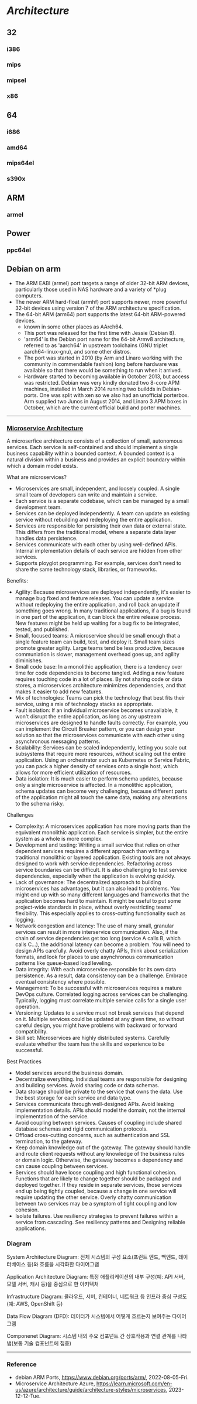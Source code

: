 # _Architecture_

## 32

### i386

### mips

### mipsel

### x86

## 64

### i686

### amd64

### mips64el

### s390x

## ARM

### armel

## Power

### ppc64el

## Debian on arm

- The ARM EABI (armel) port targets a range of older 32-bit ARM devices, particularly those used in NAS hardware and a variety of *plug computers.
- The newer ARM hard-float (armhf) port supports newer, more powerful 32-bit devices using version 7 of the ARM architecture specification.
- The 64-bit ARM (arm64) port supports the latest 64-bit ARM-powered devices.
  - known in some other places as AArch64.
  - This port was released for the first time with Jessie (Debian 8).
  - 'arm64' is the Debian port name for the 64-bit Armv8 architecture, referred to as 'aarch64' in upstream toolchains (GNU triplet aarch64-linux-gnu), and some other distros.
  - The port was started in 2010 (by Arm and Linaro working with the community in commendable fashion) long before hardware was available so that there would be something to run when it arrived.
  - Hardware started to becoming available in October 2013, but access was restricted. Debian was very kindly donated two 8-core APM machines, installed in March 2014 running two buildds in Debian-ports. One was split with xen so we also had an unofficial porterbox. Arm supplied two Junos in August 2014, and Linaro 3 APM boxes in October, which are the current official build and porter machines.

---

### [Microservice Architecture](https://learn.microsoft.com/en-us/azure/architecture/guide/architecture-styles/microservices)

A microserfice architecture consists of a collection of small, autonomous services. Each service is self-contained and should implement a single business capability within a bounded context. A bounded context is a natural division within a business and provides an explicit boundary within which a domain model exists.

What are microservices?
* Microservices are small, independent, and loosely coupled. A single small team of developers can write and maintain a service.
* Each service is a separate codebase, which can be managed by a small development team.
* Services can be deployed independently. A team can update an existing service without rebuilding and redeploying the entire application.
* Services are responsible for persisting their own data or external state. This differs from the traditional model, where a separate data layer handles data persistence.
* Services communicate with each other by using well-defined APIs. Internal implementation details of each service are hidden from other services.
* Supports ployglot programming. For example, services don't need to share the same technology stack, libraries, or frameworks.

Benefits:
* Agility: Because microservices are deployed independently, it's easier to manage bug fixed and feature releases. You can update a service without redeploying the entire application, and roll back an update if something goes wrong. In many traditional applications, if a bug is found in one part of the application, it can block the entire release process. New features might be held up waiting for a bug fix to be integrated, tested, and published.
* Small, focused teams: A microservice should be small enough that a single feature team can build, test, and deploy it. Small team sizes promote greater agility. Large teams tend be less productive, because communiation is slower, management overhead goes up, and agility diminishes.
* Small code base: In a monolithic application, there is a tendency over time for code dependencies to become tangled. Adding a new feature requires touching code in a lot of places. By not sharing code or data stores, a microservices architecture minimizes dependencies, and that makes it easier to add new features.
* Mix of technologies: Teams can pick the technology that best fits their service, using a mix of technology stacks as appropriate.
* Fault isolation: If an individual microservice becomes unavailable, it won't disrupt the entire application, as long as any upstream microservices are designed to handle faults correctly. For example, you can implement the Circuit Breaker pattern, or you can design your solution so that the microservices communicate with each other using asynchronous messaging patterns.
* Scalability: Services can be scaled independently, letting you scale out subsystems that require more resources, without scaling out the entire application. Using an orchestrator such as Kubernetes or Service Fabric, you can pack a higher density of services onto a single host, which allows for more efficient utilization of resources.
* Data isolation: It is much easier to perform schema updates, because only a single microservice is affected. In a monolithic application, schema updates can become very challenging, because different parts of the application might all touch the same data, making any alterations to the schema risky.

Challenges
* Complexity: A microservices application has more moving parts than the equivalent monolithic application. Each service is simpler, but the entire system as a whole is more complex.
* Development and testing: Writing a small service that relies on other dependent services requires a different approach than writing a traditional monolithic or layered application. Existing tools are not always designed to work with service dependencies. Refactoring across service boundaries can be difficult. It is also challenging to test service dependencies, especially when the application is evolving quickly.
* Lack of governance: The decentralized approach to building microservices has advantages, but it can also lead to problems. You might end up with so many different languages and frameworks that the application becomes hard to maintain. It might be useful to put some project-wide standards in place, without overly restricting teams' flexibility. This especially applies to cross-cutting functionality such as logging.
* Network congestion and latency: The use of many small, granular services can result in more interservice communication. Also, if the chain of service dependencies get too long (service A calls B, which calls C...), the additional latency can become a problem. You will need to design APIs carefully. Avoid overly chatty APIs, think about serialization formats, and look for places to use asynchronous communication patterns like queue-based load leveling.
* Data integrity: With each microservice responsible for its own data persistence. As a result, data consistency can be a challenge. Embrace eventual consistency where possible.
* Management: To be successful with microservices requires a mature DevOps culture. Correlated logging across services can be challenging. Typically, logging must correlate multiple service calls for a single user operation.
* Versioning: Updates to a service must not break services that depend on it. Multiple services could be updated at any given time, so without careful design, you might have problems with backward or forward compatibility.
* Skill set: Microservices are highly distributed systems. Carefully evaluate whether the team has the skills and experience to be successful.

Best Practices
* Model services around the business domain.
* Decentralize everything. Individual teams are responsible for designing and building services. Avoid sharing code or data schemas.
* Data storage should be private to the service that owns the data. Use the best storage for each service and data type.
* Services communicate through well-designed APIs. Avoid leaking implementation details. APIs should model the domain, not the internal implementation of the service.
* Avoid coupling between services. Causes of coupling include shared database schemas and rigid communication protocols.
* Offload cross-cutting concerns, such as authentication and SSL termination, to the gateway.
* Keep domain knowledge out of the gateway. The gateway should handle and route client requests without any knowledge of the business rules or domain logic. Otherwise, the gateway becomes a dependency and can cause coupling between services.
* Services should have loose coupling and high functional cohesion. Functions that are likely to change together should be packaged and deployed together. If they reside in separate services, those services end up being tightly coupled, because a change in one service will require updating the other service. Overly chatty communication between two services may be a symptom of tight coupling and low cohesion.
* Isolate failures. Use resiliency strategies to prevent failures within a service from cascading. See resiliency patterns and Designing reliable applications.

### Diagram

System Architecture Diagram: 전체 시스템의 구성 요소(프런트 엔드, 백엔드, 데이터베이스 등)와 흐름을 시각화한 다이어그램

Application Architecture Diagram: 특정 애플리케이션의 내부 구성(예: API 서버, 모델 서버, 캐시 등)을 중심으로 한 아키텍처

Infrastructure Diagram: 클라우드, 서버, 컨테이너, 네트워크 등 인프라 중심 구성도 (예: AWS, OpenShift 등)

Data Flow Diagram (DFD): 데이터가 시스템에서 어떻게 흐르는지 보여주는 다이어그램

Componenet Diagram: 시스템 내의 주요 컴포넌트 간 상호작용과 연결 관계를 나타냄(보통 기술 컴포넌트에 집중)

---

### Reference
- debian ARM Ports, https://www.debian.org/ports/arm/, 2022-08-05-Fri.
- Microservice Architecture Azure, https://learn.microsoft.com/en-us/azure/architecture/guide/architecture-styles/microservices, 2023-12-12-Tue.
